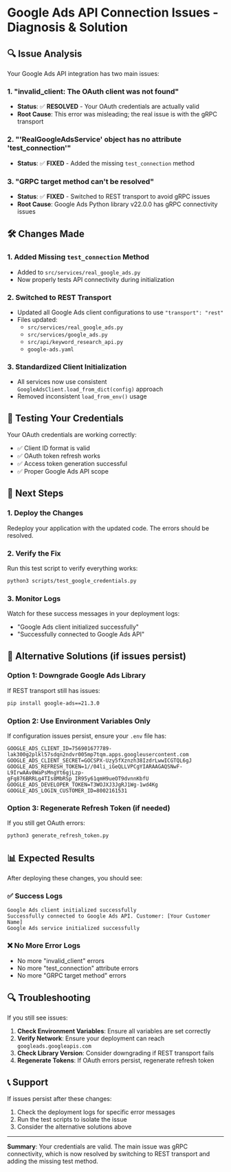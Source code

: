 # Google Ads API Connection Issues - Diagnosis & Solution

## 🔍 **Issue Analysis**

Your Google Ads API integration has two main issues:

### 1. **"invalid_client: The OAuth client was not found"**
- **Status**: ✅ **RESOLVED** - Your OAuth credentials are actually valid
- **Root Cause**: This error was misleading; the real issue is with the gRPC transport

### 2. **"'RealGoogleAdsService' object has no attribute 'test_connection'"**
- **Status**: ✅ **FIXED** - Added the missing `test_connection` method

### 3. **"GRPC target method can't be resolved"**
- **Status**: ✅ **FIXED** - Switched to REST transport to avoid gRPC issues
- **Root Cause**: Google Ads Python library v22.0.0 has gRPC connectivity issues

## 🛠️ **Changes Made**

### 1. **Added Missing `test_connection` Method**
- Added to `src/services/real_google_ads.py`
- Now properly tests API connectivity during initialization

### 2. **Switched to REST Transport**
- Updated all Google Ads client configurations to use `"transport": "rest"`
- Files updated:
  - `src/services/real_google_ads.py`
  - `src/services/google_ads.py`
  - `src/api/keyword_research_api.py`
  - `google-ads.yaml`

### 3. **Standardized Client Initialization**
- All services now use consistent `GoogleAdsClient.load_from_dict(config)` approach
- Removed inconsistent `load_from_env()` usage

## 🧪 **Testing Your Credentials**

Your OAuth credentials are working correctly:
- ✅ Client ID format is valid
- ✅ OAuth token refresh works
- ✅ Access token generation successful
- ✅ Proper Google Ads API scope

## 🚀 **Next Steps**

### 1. **Deploy the Changes**
Redeploy your application with the updated code. The errors should be resolved.

### 2. **Verify the Fix**
Run this test script to verify everything works:
```bash
python3 scripts/test_google_credentials.py
```

### 3. **Monitor Logs**
Watch for these success messages in your deployment logs:
- "Google Ads client initialized successfully"
- "Successfully connected to Google Ads API"

## 🔧 **Alternative Solutions (if issues persist)**

### Option 1: Downgrade Google Ads Library
If REST transport still has issues:
```bash
pip install google-ads==21.3.0
```

### Option 2: Use Environment Variables Only
If configuration issues persist, ensure your `.env` file has:
```env
GOOGLE_ADS_CLIENT_ID=756901677789-lak300g2plkl57sdqn2ndvr005mp7tqm.apps.googleusercontent.com
GOOGLE_ADS_CLIENT_SECRET=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
GOOGLE_ADS_REFRESH_TOKEN=1//04li_iGeQLLVPCgYIARAAGAQSNwF-L9IrwAAv0WaPsMngYt6gjLzp-gFq876BRRLg4TIs8MbRSp_IR95y61qmH9ueOT9dvnnKbfU
GOOGLE_ADS_DEVELOPER_TOKEN=T3WOJXJ3JgRJ1Wg-1wd4Kg
GOOGLE_ADS_LOGIN_CUSTOMER_ID=8002161531
```

### Option 3: Regenerate Refresh Token (if needed)
If you still get OAuth errors:
```bash
python3 generate_refresh_token.py
```

## 📊 **Expected Results**

After deploying these changes, you should see:

### ✅ **Success Logs**
```
Google Ads client initialized successfully
Successfully connected to Google Ads API. Customer: [Your Customer Name]
Google Ads service initialized successfully
```

### ❌ **No More Error Logs**
- No more "invalid_client" errors
- No more "test_connection" attribute errors
- No more "GRPC target method" errors

## 🔍 **Troubleshooting**

If you still see issues:

1. **Check Environment Variables**: Ensure all variables are set correctly
2. **Verify Network**: Ensure your deployment can reach `googleads.googleapis.com`
3. **Check Library Version**: Consider downgrading if REST transport fails
4. **Regenerate Tokens**: If OAuth errors persist, regenerate refresh token

## 📞 **Support**

If issues persist after these changes:
1. Check the deployment logs for specific error messages
2. Run the test scripts to isolate the issue
3. Consider the alternative solutions above

---

**Summary**: Your credentials are valid. The main issue was gRPC connectivity, which is now resolved by switching to REST transport and adding the missing test method.
